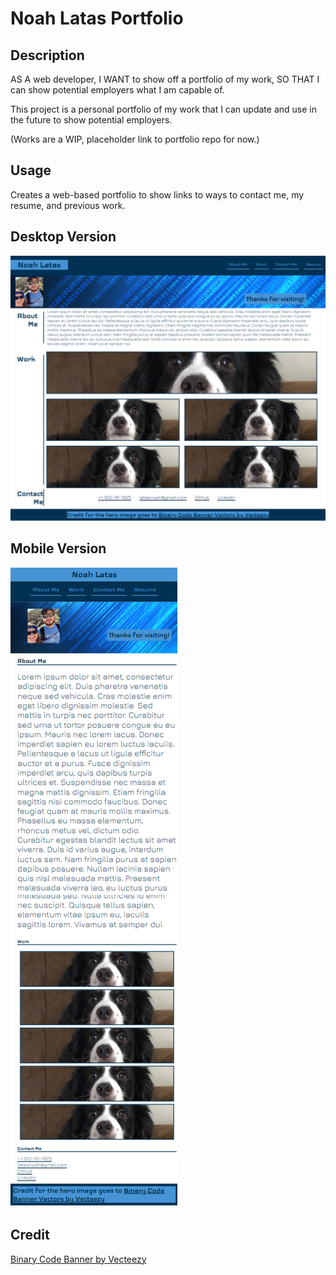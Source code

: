 # Noah Latas Portfolio

## Description

AS A web developer, I WANT to show off a portfolio of my work, SO THAT I can show potential employers what I am capable of.

This project is a personal portfolio of my work that I can update and use in the future to show potential employers.

(Works are a WIP, placeholder link to portfolio repo for now.)

## Usage

Creates a web-based portfolio to show links to ways to contact me, my resume, and previous work.

## Desktop Version

![portfolio-desktop](./assets/images/Noah-Latas-Portfolio-Desktop.jpg)

## Mobile Version

![portfolio-mobile](./assets/images/Noah-Latas-Portfolio-Mobile.jpg)

## Credit

[Binary Code Banner by Vecteezy](https://www.vecteezy.com/vector-art/829812-binary-code-banner)

